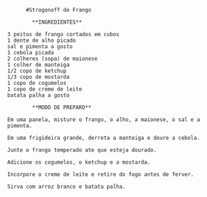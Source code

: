           #Strogonoff de Frango

            **INGREDIENTES**

    3 peitos de frango cortados em cubos
    1 dente de alho picado
    sal e pimenta a gosto
    1 cebola picada
    2 colheres (sopa) de maionese
    1 colher de manteiga
    1/2 copo de ketchup
    1/3 copo de mostarda
    1 copo de cogumelos
    1 copo de creme de leite
    batata palha a gosto

            **MODO DE PREPARO**

    Em uma panela, misture o frango, o alho, a maionese, o sal e a pimenta.

    Em uma frigideira grande, derreta a manteiga e doure a cebola.

    Junte o frango temperado ate que esteja dourado.

    Adicione os cogumelos, o ketchup e a mostarda.

    Incorpore o creme de leite e retire do fogo antes de ferver.

    Sirva com arroz branco e batata palha.